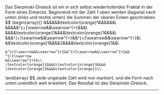 Das Sierpinski-Dreieck ist ein in sich selbst wiederholendes Fraktal in der Form eines Dreiecks.
Beginnend mit der Zahl 1 oben werden diagonal nach unten (links und rechts unten) die Summen der oberen Ecken geschrieben.
$$
\begin{array}{}
	&&&&&&\textcolor{orange}1&&&&&&\\
	&&&&&^{+}\swarrow&&\searrow^{+}&&&\\
	&&&&\textcolor{orange}1&&&&\textcolor{orange}1&&&&\\
	&&&^{+}\swarrow&&\searrow^{+}&&^{+}\swarrow&&\searrow^{+}&\\
	&&\textcolor{orange}1&&&&2&&&&\textcolor{orange}1&&\\
	
	&^{+}\swarrow&&\searrow^{+}&&^{+}\swarrow&&\searrow^{+}&&
	^{+}\swarrow
	&&\searrow^{+}&\\
	\textcolor{orange}1&&&&\textcolor{orange}3&&&&
	\textcolor{orange}3&&&&\textcolor{orange}1\\
\end{array}
$$
Jede ungerade Zahl wird nun markiert, und die Form nach unten unendlich weit erweitert. Das Resultat ist das Sierpinski-Dreieck.

---